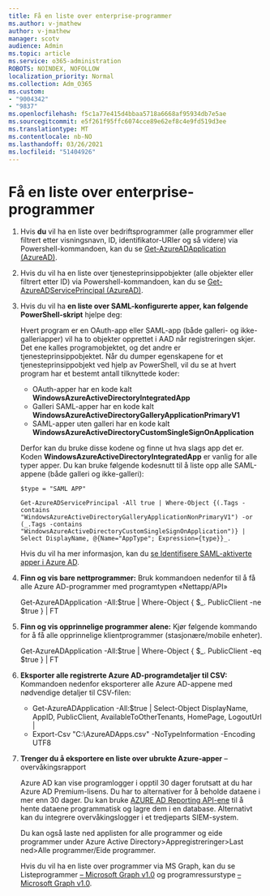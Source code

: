 ```yaml
---
title: Få en liste over enterprise-programmer
ms.author: v-jmathew
author: v-jmathew
manager: scotv
audience: Admin
ms.topic: article
ms.service: o365-administration
ROBOTS: NOINDEX, NOFOLLOW
localization_priority: Normal
ms.collection: Adm_O365
ms.custom:
- "9004342"
- "9837"
ms.openlocfilehash: f5c1a77e415d4bbaa5718a6668af95934db7e5ae
ms.sourcegitcommit: e5f261f95ffc6074cce89e62ef8c4e9fd519d3ee
ms.translationtype: MT
ms.contentlocale: nb-NO
ms.lasthandoff: 03/26/2021
ms.locfileid: "51404926"
---
```

# <a name="get-a-list-of-enterprise-applications"></a>Få en liste over enterprise-programmer

1. Hvis **du** vil ha en liste over bedriftsprogrammer (alle programmer eller filtrert etter visningsnavn, ID, identifikator-URIer og så videre) via Powershell-kommandoen, kan du se [Get-AzureADApplication (AzureAD)](https://docs.microsoft.com/powershell/module/azuread/get-azureadapplication).
2. Hvis du vil ha en liste over tjenesteprinsippobjekter (alle objekter eller filtrert etter ID) via Powershell-kommandoen, kan du se [Get-AzureADServicePrincipal (AzureAD)](https://docs.microsoft.com/powershell/module/azuread/get-azureadserviceprincipal).
3. Hvis du vil ha **en liste over SAML-konfigurerte apper, kan følgende PowerShell-skript** hjelpe deg:

    Hvert program er en OAuth-app eller SAML-app (både galleri- og ikke-galleriapper) vil ha to objekter opprettet i AAD når registreringen skjer. Det ene kalles programobjektet, og det andre er tjenesteprinsippobjektet. Når du dumper egenskapene for et tjenesteprinsippobjekt ved hjelp av PowerShell, vil du se at hvert program har et bestemt antall tilknyttede koder:

    - OAuth-apper har en kode kalt **WindowsAzureActiveDirectoryIntegratedApp**
    - Galleri SAML-apper har en kode kalt **WindowsAzureActiveDirectoryGalleryApplicationPrimaryV1**
    - SAML-apper uten galleri har en kode kalt **WindowsAzureActiveDirectoryCustomSingleSignOnApplication**

    Derfor kan du bruke disse kodene og finne ut hva slags app det er. Koden **WindowsAzureActiveDirectoryIntegratedApp** er vanlig for alle typer apper. Du kan bruke følgende kodesnutt til å liste opp alle SAML-appene (både galleri og ikke-galleri):

    `$type = "SAML APP"`

    `Get-AzureADServicePrincipal -All true | Where-Object {(.Tags -contains "WindowsAzureActiveDirectoryGalleryApplicationNonPrimaryV1") -or (_.Tags -contains "WindowsAzureActiveDirectoryCustomSingleSignOnApplication")} | Select DisplayName, @{Name="AppType"; Expression={type}}_.`

    Hvis du vil ha mer informasjon, kan du [se Identifisere SAML-aktiverte apper i Azure AD](https://docs.microsoft.com/answers/questions/24259/identify-saml-enabled-apps-in-azure-ad.html).

4. **Finn og vis bare nettprogrammer:** Bruk kommandoen nedenfor til å få alle Azure AD-programmer med programtypen «Nettapp/API»

    Get-AzureADApplication -All:$true | Where-Object { $_. PublicClient -ne $true } | FT
5. **Finn og vis opprinnelige programmer alene:** Kjør følgende kommando for å få alle opprinnelige klientprogrammer (stasjonære/mobile enheter).

    Get-AzureADApplication -All:$true | Where-Object { $_. PublicClient -eq $true } | FT
6. **Eksporter alle registrerte Azure AD-programdetaljer til CSV:** Kommandoen nedenfor eksporterer alle Azure AD-appene med nødvendige detaljer til CSV-filen:

    - Get-AzureADApplication -All:$true | Select-Object DisplayName, AppID, PublicClient, AvailableToOtherTenants, HomePage, LogoutUrl |
    - Export-Csv "C:\AzureADApps.csv" -NoTypeInformation -Encoding UTF8

7. **Trenger du å eksportere en liste over ubrukte Azure-apper** – overvåkingsrapport

    Azure AD kan vise programlogger i opptil 30 dager forutsatt at du har Azure AD Premium-lisens.
    Du har to alternativer for å beholde dataene i mer enn 30 dager. Du kan bruke [AZURE AD Reporting API-ene](https://docs.microsoft.com/azure/active-directory/reports-monitoring/concept-reporting-api) til å hente dataene programmatisk og lagre dem i en database. Alternativt kan du integrere overvåkingslogger i et tredjeparts SIEM-system.

    Du kan også laste ned applisten for alle programmer og eide programmer under Azure Active Directory>Appregistreringer>Last ned>Alle programmer/Eide programmer.

    Hvis du vil ha en liste over programmer via MS Graph, kan du se Listeprogrammer [– Microsoft Graph v1.0](https://docs.microsoft.com/graph/api/application-list) og programressurstype [– Microsoft Graph v1.0](https://docs.microsoft.com/graph/api/resources/application).
